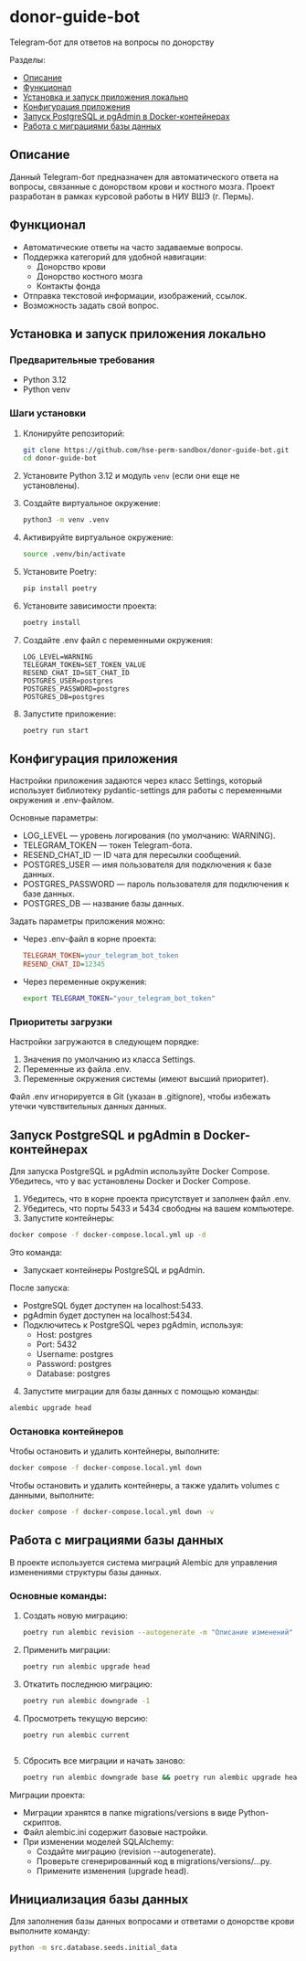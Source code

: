 # donor-guide-bot
Telegram-бот для ответов на вопросы по донорству

Разделы:
- [Описание](#описание)
- [Функционал](#функционал)
- [Установка и запуск приложения локально](#установка-и-запуск-приложения-локально)
- [Конфигурация приложения](#конфигурация-приложения)
- [Запуск PostgreSQL и pgAdmin в Docker-контейнерах](#запуск-postgresql-и-pgadmin-в-docker-контейнерах)
- [Работа с миграциями базы данных](#работа-с-миграциями-базы-данных)



## Описание
Данный Telegram-бот предназначен для автоматического ответа на вопросы, связанные с донорством крови и костного мозга. Проект разработан в рамках курсовой работы в НИУ ВШЭ (г. Пермь).

## Функционал
- Автоматические ответы на часто задаваемые вопросы.
- Поддержка категорий для удобной навигации:
  - Донорство крови
  - Донорство костного мозга
  - Контакты фонда
- Отправка текстовой информации, изображений, ссылок.
- Возможность задать свой вопрос.

## Установка и запуск приложения локально
### Предварительные требования
- Python 3.12
- Python venv

### Шаги установки
1. Клонируйте репозиторий:

    ```sh
    git clone https://github.com/hse-perm-sandbox/donor-guide-bot.git
    cd donor-guide-bot
    ```

2. Установите Python 3.12 и модуль `venv` (если они еще не установлены).

3. Создайте виртуальное окружение:

    ```sh
    python3 -m venv .venv
    ```

4. Активируйте виртуальное окружение:

    ```sh
    source .venv/bin/activate
    ```

5. Установите Poetry:

    ```sh
    pip install poetry
    ```

6. Установите зависимости проекта:

    ```sh
    poetry install
    ```

7.  Создайте .env файл с переменными окружения:

    ```
    LOG_LEVEL=WARNING
    TELEGRAM_TOKEN=SET_TOKEN_VALUE
    RESEND_CHAT_ID=SET_CHAT_ID
    POSTGRES_USER=postgres
    POSTGRES_PASSWORD=postgres
    POSTGRES_DB=postgres
    ```

8.  Запустите приложение:

    ```sh
    poetry run start
    ```

## Конфигурация приложения

Настройки приложения задаются через класс Settings, который использует библиотеку pydantic-settings для работы с переменными окружения и .env-файлом.

Основные параметры:
- LOG_LEVEL — уровень логирования (по умолчанию: WARNING).
- TELEGRAM_TOKEN — токен Telegram-бота.
- RESEND_CHAT_ID — ID чата для пересылки сообщений.
- POSTGRES_USER — имя пользователя для подключения к базе данных.
- POSTGRES_PASSWORD — пароль пользователя для подключения к базе данных.
- POSTGRES_DB — название базы данных.

Задать параметры приложения можно:
  - Через .env-файл в корне проекта:
    
    ```ini
    TELEGRAM_TOKEN=your_telegram_bot_token
    RESEND_CHAT_ID=12345
    ```

  - Через переменные окружения:
    ```sh
    export TELEGRAM_TOKEN="your_telegram_bot_token"
    ```

### Приоритеты загрузки

Настройки загружаются в следующем порядке:
1. Значения по умолчанию из класса Settings.
2. Переменные из файла .env.
3. Переменные окружения системы (имеют высший приоритет).

Файл .env игнорируется в Git (указан в .gitignore), чтобы избежать утечки чувствительных данных данных.

## Запуск PostgreSQL и pgAdmin в Docker-контейнерах
Для запуска PostgreSQL и pgAdmin используйте Docker Compose. Убедитесь, что у вас установлены Docker и Docker Compose.

1. Убедитесь, что в корне проекта присутствует и заполнен файл .env.
2. Убедитесь, что порты 5433 и 5434 свободны на вашем компьютере.
3. Запустите контейнеры:

```bash
docker compose -f docker-compose.local.yml up -d
```

Это команда:
- Запускает контейнеры PostgreSQL и pgAdmin.

После запуска:
- PostgreSQL будет доступен на localhost:5433.
- pgAdmin будет доступен на localhost:5434.
- Подключитесь к PostgreSQL через pgAdmin, используя:
    * Host: postgres
    * Port: 5432
    * Username: postgres
    * Password: postgres
    * Database: postgres

4. Запустите миграции для базы данных с помощью команды:

```bash
alembic upgrade head
```

### Остановка контейнеров
Чтобы остановить и удалить контейнеры, выполните:

```bash
docker compose -f docker-compose.local.yml down
```

Чтобы остановить и удалить контейнеры, а также удалить volumes с данными, выполните:

```bash
docker compose -f docker-compose.local.yml down -v
```

## Работа с миграциями базы данных
В проекте используется система миграций Alembic для управления изменениями структуры базы данных.

### Основные команды:
1. Создать новую миграцию:

    ```bash
    poetry run alembic revision --autogenerate -m "Описание изменений"
    ```

2. Применить миграции:

    ```bash
    poetry run alembic upgrade head
    ```
3. Откатить последнюю миграцию:

    ```bash
    poetry run alembic downgrade -1
    ```

4. Просмотреть текущую версию:

    ```bash
    poetry run alembic current
    ```

    ```

5. Сбросить все миграции и начать заново:

    ```bash
    poetry run alembic downgrade base && poetry run alembic upgrade head
    ```

Миграции проекта:
- Миграции хранятся в папке migrations/versions в виде Python-скриптов.
- Файл alembic.ini содержит базовые настройки.
- При изменении моделей SQLAlchemy:
    * Создайте миграцию (revision --autogenerate).
    * Проверьте сгенерированный код в migrations/versions/...py.
    * Примените изменения (upgrade head).


## Инициализация базы данных

Для заполнения базы данных вопросами и ответами о донорстве крови выполните команду:

```bash
python -m src.database.seeds.initial_data
```
